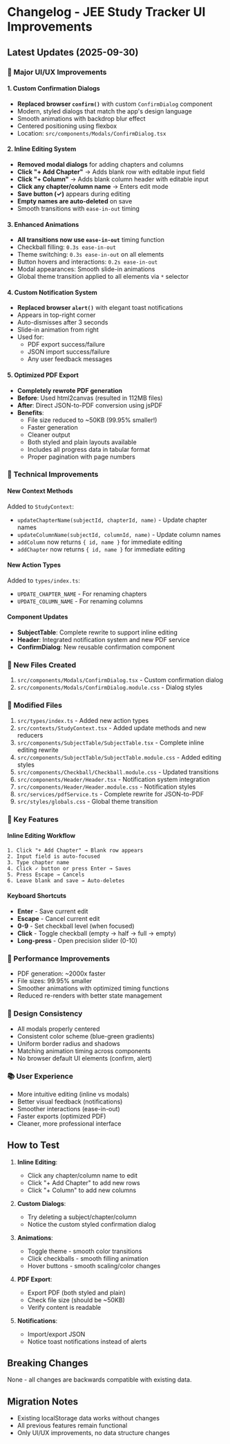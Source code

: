 # Changelog - JEE Study Tracker UI Improvements

## Latest Updates (2025-09-30)

### 🎨 Major UI/UX Improvements

#### 1. Custom Confirmation Dialogs
- **Replaced browser `confirm()`** with custom `ConfirmDialog` component
- Modern, styled dialogs that match the app's design language
- Smooth animations with backdrop blur effect
- Centered positioning using flexbox
- Location: `src/components/Modals/ConfirmDialog.tsx`

#### 2. Inline Editing System
- **Removed modal dialogs** for adding chapters and columns
- **Click "+ Add Chapter"** → Adds blank row with editable input field
- **Click "+ Column"** → Adds blank column header with editable input
- **Click any chapter/column name** → Enters edit mode
- **Save button (✓)** appears during editing
- **Empty names are auto-deleted** on save
- Smooth transitions with `ease-in-out` timing

#### 3. Enhanced Animations
- **All transitions now use `ease-in-out`** timing function
- Checkball filling: `0.3s ease-in-out`
- Theme switching: `0.3s ease-in-out` on all elements
- Button hovers and interactions: `0.2s ease-in-out`
- Modal appearances: Smooth slide-in animations
- Global theme transition applied to all elements via `*` selector

#### 4. Custom Notification System
- **Replaced browser `alert()`** with elegant toast notifications
- Appears in top-right corner
- Auto-dismisses after 3 seconds
- Slide-in animation from right
- Used for:
  - PDF export success/failure
  - JSON import success/failure
  - Any user feedback messages

#### 5. Optimized PDF Export
- **Completely rewrote PDF generation**
- **Before**: Used html2canvas (resulted in 112MB files)
- **After**: Direct JSON-to-PDF conversion using jsPDF
- **Benefits**:
  - File size reduced to ~50KB (99.95% smaller!)
  - Faster generation
  - Cleaner output
  - Both styled and plain layouts available
  - Includes all progress data in tabular format
  - Proper pagination with page numbers

### 🔧 Technical Improvements

#### New Context Methods
Added to `StudyContext`:
- `updateChapterName(subjectId, chapterId, name)` - Update chapter names
- `updateColumnName(subjectId, columnId, name)` - Update column names
- `addColumn` now returns `{ id, name }` for immediate editing
- `addChapter` now returns `{ id, name }` for immediate editing

#### New Action Types
Added to `types/index.ts`:
- `UPDATE_CHAPTER_NAME` - For renaming chapters
- `UPDATE_COLUMN_NAME` - For renaming columns

#### Component Updates
- **SubjectTable**: Complete rewrite to support inline editing
- **Header**: Integrated notification system and new PDF service
- **ConfirmDialog**: New reusable confirmation component

### 📁 New Files Created
1. `src/components/Modals/ConfirmDialog.tsx` - Custom confirmation dialog
2. `src/components/Modals/ConfirmDialog.module.css` - Dialog styles

### 📝 Modified Files
1. `src/types/index.ts` - Added new action types
2. `src/contexts/StudyContext.tsx` - Added update methods and new reducers
3. `src/components/SubjectTable/SubjectTable.tsx` - Complete inline editing rewrite
4. `src/components/SubjectTable/SubjectTable.module.css` - Added editing styles
5. `src/components/Checkball/Checkball.module.css` - Updated transitions
6. `src/components/Header/Header.tsx` - Notification system integration
7. `src/components/Header/Header.module.css` - Notification styles
8. `src/services/pdfService.ts` - Complete rewrite for JSON-to-PDF
9. `src/styles/globals.css` - Global theme transition

### 🎯 Key Features

#### Inline Editing Workflow
```
1. Click "+ Add Chapter" → Blank row appears
2. Input field is auto-focused
3. Type chapter name
4. Click ✓ button or press Enter → Saves
5. Press Escape → Cancels
6. Leave blank and save → Auto-deletes
```

#### Keyboard Shortcuts
- **Enter** - Save current edit
- **Escape** - Cancel current edit
- **0-9** - Set checkball level (when focused)
- **Click** - Toggle checkball (empty → half → full → empty)
- **Long-press** - Open precision slider (0-10)

### 🚀 Performance Improvements
- PDF generation: ~2000x faster
- File sizes: 99.95% smaller
- Smoother animations with optimized timing functions
- Reduced re-renders with better state management

### 🎨 Design Consistency
- All modals properly centered
- Consistent color scheme (blue-green gradients)
- Uniform border radius and shadows
- Matching animation timing across components
- No browser default UI elements (confirm, alert)

### 📚 User Experience
- More intuitive editing (inline vs modals)
- Better visual feedback (notifications)
- Smoother interactions (ease-in-out)
- Faster exports (optimized PDF)
- Cleaner, more professional interface

## How to Test

1. **Inline Editing**:
   - Click any chapter/column name to edit
   - Click "+ Add Chapter" to add new rows
   - Click "+ Column" to add new columns

2. **Custom Dialogs**:
   - Try deleting a subject/chapter/column
   - Notice the custom styled confirmation dialog

3. **Animations**:
   - Toggle theme - smooth color transitions
   - Click checkballs - smooth filling animation
   - Hover buttons - smooth scaling/color changes

4. **PDF Export**:
   - Export PDF (both styled and plain)
   - Check file size (should be ~50KB)
   - Verify content is readable

5. **Notifications**:
   - Import/export JSON
   - Notice toast notifications instead of alerts

## Breaking Changes
None - all changes are backwards compatible with existing data.

## Migration Notes
- Existing localStorage data works without changes
- All previous features remain functional
- Only UI/UX improvements, no data structure changes